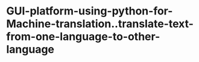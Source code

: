 # GUI-platform-using-python-for-Machine-translation..translate-text-from-one-language-to-other-language
